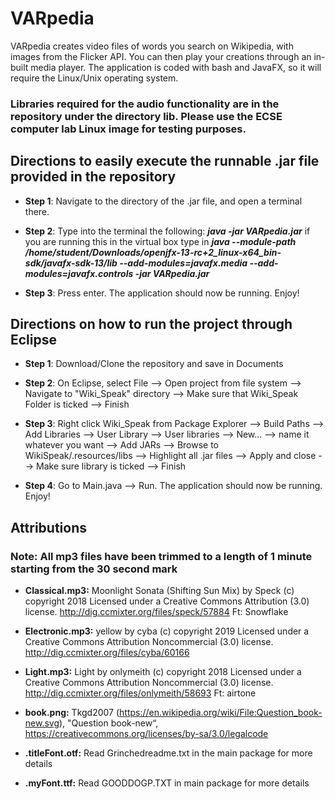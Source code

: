 # VARpedia
VARpedia creates video files of words you search on Wikipedia, with images from the Flicker API. You can then play your creations through an in-built media player. The application is coded with bash and JavaFX, so it will require the Linux/Unix operating system.   

### Libraries required for the audio functionality are in the repository under the directory lib.  Please use the ECSE computer lab Linux image for testing purposes.  

## Directions to easily execute the runnable .jar file provided in the repository
- **Step 1**: Navigate to the directory of the .jar file, and open a terminal there.  

- **Step 2**: Type into the terminal the following: ***java -jar VARpedia.jar*** if you are running this in the virtual box type in ***java --module-path /home/student/Downloads/openjfx-13-rc+2_linux-x64_bin-sdk/javafx-sdk-13/lib  --add-modules=javafx.media --add-modules=javafx.controls -jar VARpedia.jar***
- **Step 3**: Press enter. The application should now be running. Enjoy!  

## Directions on how to run the project through Eclipse
- **Step 1**: Download/Clone the repository and save in Documents  
- **Step 2**: On Eclipse, select File --> Open project from file system --> Navigate to "Wiki_Speak" directory --> Make sure
that Wiki_Speak Folder is ticked --> Finish  

- **Step 3**: Right click Wiki_Speak from Package Explorer --> Build Paths --> Add Libraries --> User Library --> User
libraries --> New... --> name it whatever you want --> Add JARs --> Browse to WikiSpeak/.resources/libs --> Highlight all .jar
files --> Apply and close --> Make sure library is ticked --> Finish  
- **Step 4**: Go to Main.java --> Run. The application should now be running.  Enjoy!

## Attributions
### Note: All mp3 files have been trimmed to a length of 1 minute starting from the 30 second mark  
- **Classical.mp3:** Moonlight Sonata (Shifting Sun Mix) by Speck (c) copyright 2018 Licensed under a Creative Commons Attribution (3.0) license. http://dig.ccmixter.org/files/speck/57884 Ft: Snowflake  

- **Electronic.mp3:** yellow by cyba (c) copyright 2019 Licensed under a Creative Commons Attribution Noncommercial  (3.0) license. http://dig.ccmixter.org/files/cyba/60166   

- **Light.mp3:** Light by onlymeith (c) copyright 2018 Licensed under a Creative Commons Attribution Noncommercial  (3.0) license. http://dig.ccmixter.org/files/onlymeith/58693 Ft: airtone  

- **book.png:** Tkgd2007 (https://en.wikipedia.org/wiki/File:Question_book-new.svg), "Question book-new“, https://creativecommons.org/licenses/by-sa/3.0/legalcode  

- **.titleFont.otf:** Read Grinchedreadme.txt in the main package for more details  

- **.myFont.ttf:** Read GOODDOGP.TXT in main package for more details
